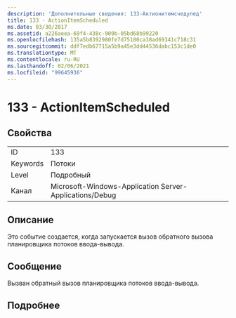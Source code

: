 ```yaml
---
description: 'Дополнительные сведения: 133-Актионитемсчедулед'
title: 133 - ActionItemScheduled
ms.date: 03/30/2017
ms.assetid: a226aeea-69f4-438c-909b-05bd68b99220
ms.openlocfilehash: 135a5b8392980fe7d75180ca38ad69341c718c31
ms.sourcegitcommit: ddf7edb67715a5b9a45e3dd44536dabc153c1de0
ms.translationtype: MT
ms.contentlocale: ru-RU
ms.lasthandoff: 02/06/2021
ms.locfileid: "99645936"
---
```

# <a name="133---actionitemscheduled"></a>133 - ActionItemScheduled

## <a name="properties"></a>Свойства  
  
|||  
|-|-|  
|ID|133|  
|Keywords|Потоки|  
|Level|Подробный|  
|Канал|Microsoft-Windows-Application Server-Applications/Debug|  
  
## <a name="description"></a>Описание  

 Это событие создается, когда запускается вызов обратного вызова планировщика потоков ввода-вывода.  
  
## <a name="message"></a>Сообщение  

 Вызван обратный вызов планировщика потоков ввода-вывода.  
  
## <a name="details"></a>Подробнее
